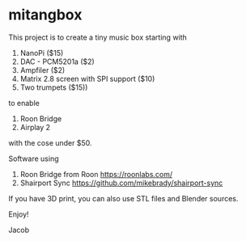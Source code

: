 # mitangbox

This project is to create a tiny music box starting with 
1) NanoPi ($15)
2) DAC - PCM5201a ($2)
3) Ampfiler ($2)
4) Matrix 2.8 screen with SPI support ($10)
5) Two trumpets ($15))

to enable
1) Roon Bridge
2) Airplay 2

with the cose under $50.

Software using
1) Roon Bridge from Roon https://roonlabs.com/
2) Shairport Sync https://github.com/mikebrady/shairport-sync

If you have 3D print, you can also use STL files and Blender sources.

Enjoy!

Jacob
